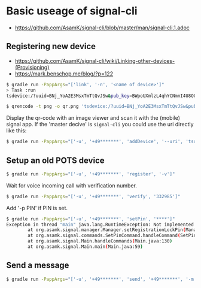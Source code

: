 # Basic useage of signal-cli

* https://github.com/AsamK/signal-cli/blob/master/man/signal-cli.1.adoc

## Registering new device

* https://github.com/AsamK/signal-cli/wiki/Linking-other-devices-(Provisioning)
* https://mark.benschop.me/blog/?p=122

```bash
$ gradle run -PappArgs="['link', '-n', '<name of device>']"
> Task :run
tsdevice:/?uuid=BNj_YoA2E3MsxTmTtQvJSw&pub_key=BWpoUXmlzL4qhYCNmnI4U8OQ9Qmlj3aLN1kAc11NOjYi

$ qrencode -t png -o qr.png 'tsdevice:/?uuid=BNj_YoA2E3MsxTmTtQvJSw&pub_key=BWpoUXmlzL4qhYCNmnI4U8OQ9Qmlj3aLN1kAc11NOjYi'
```

Display the qr-code with an image viewer and scan it with the (mobile) signal app. If the 
'master decive' is `signal-cli` you could use the uri directly like this:

```bash
$ gradle run -PappArgs="['-u', '+49*******', 'addDevice', '--uri', 'tsdevice:/?uuid=UPTuGon*******&pub_key=BRL%2BslGfVmtF%2F3pBwdlVJz*************']"
```

## Setup an old POTS device

```bash
$ gradle run -PappArgs="['-u', '+49*******', 'register', '-v']"
```

Wait for voice incoming call with verification number.

```bash
$ gradle run -PappArgs="['-u', '+49*******', 'verify', '332985']"
```
Add '-p PIN' if PIN is set.

```bash
$ gradle run -PappArgs="['-u', '+49*******', 'setPin', '****']"
Exception in thread "main" java.lang.RuntimeException: Not implemented anymore, will be replaced with KBS
        at org.asamk.signal.manager.Manager.setRegistrationLockPin(Manager.java:412)
        at org.asamk.signal.commands.SetPinCommand.handleCommand(SetPinCommand.java:27)
        at org.asamk.signal.Main.handleCommands(Main.java:130)
        at org.asamk.signal.Main.main(Main.java:59)
```

## Send a message

```bash
$ gradle run -PappArgs="['-u', '+49*******', 'send', '+49*******', '-m', 'Hello world from signal-cli']"
```
